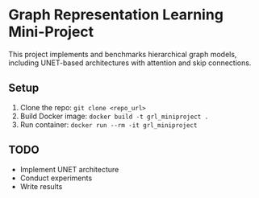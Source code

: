 # Graph Representation Learning Mini-Project
This project implements and benchmarks hierarchical graph models, including UNET-based architectures with attention and skip connections.

## Setup
1. Clone the repo: `git clone <repo_url>`
2. Build Docker image: `docker build -t grl_miniproject .`
3. Run container: `docker run --rm -it grl_miniproject`

## TODO
- Implement UNET architecture
- Conduct experiments
- Write results